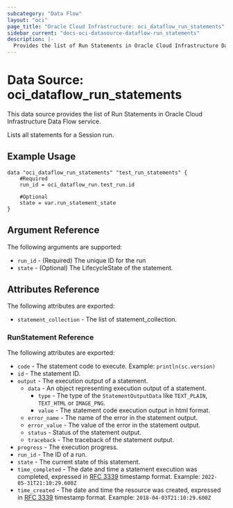 ```yaml
---
subcategory: "Data Flow"
layout: "oci"
page_title: "Oracle Cloud Infrastructure: oci_dataflow_run_statements"
sidebar_current: "docs-oci-datasource-dataflow-run_statements"
description: |-
  Provides the list of Run Statements in Oracle Cloud Infrastructure Data Flow service
---
```


# Data Source: oci_dataflow_run_statements
This data source provides the list of Run Statements in Oracle Cloud Infrastructure Data Flow service.

Lists all statements for a Session run.


## Example Usage

```hcl
data "oci_dataflow_run_statements" "test_run_statements" {
	#Required
	run_id = oci_dataflow_run.test_run.id

	#Optional
	state = var.run_statement_state
}
```

## Argument Reference

The following arguments are supported:

* `run_id` - (Required) The unique ID for the run 
* `state` - (Optional) The LifecycleState of the statement. 


## Attributes Reference

The following attributes are exported:

* `statement_collection` - The list of statement_collection.

### RunStatement Reference

The following attributes are exported:

* `code` - The statement code to execute. Example: `println(sc.version)` 
* `id` - The statement ID. 
* `output` - The execution output of a statement. 
	* `data` - An object representing execution output of a statement. 
		* `type` - The type of the `StatementOutputData` like `TEXT_PLAIN`, `TEXT_HTML` or `IMAGE_PNG`. 
		* `value` - The statement code execution output in html format. 
	* `error_name` - The name of the error in the statement output. 
	* `error_value` - The value of the error in the statement output. 
	* `status` - Status of the statement output. 
	* `traceback` - The traceback of the statement output. 
* `progress` - The execution progress. 
* `run_id` - The ID of a run. 
* `state` - The current state of this statement. 
* `time_completed` - The date and time a statement execution was completed, expressed in [RFC 3339](https://tools.ietf.org/html/rfc3339) timestamp format. Example: `2022-05-31T21:10:29.600Z` 
* `time_created` - The date and time the resource was created, expressed in [RFC 3339](https://tools.ietf.org/html/rfc3339) timestamp format. Example: `2018-04-03T21:10:29.600Z` 

